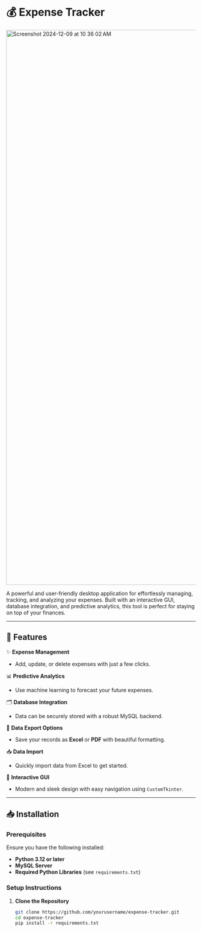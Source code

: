 # 💰 Expense Tracker
<img width="1470" alt="Screenshot 2024-12-09 at 10 36 02 AM" src="https://github.com/user-attachments/assets/757ce63b-8ade-4a63-9381-c0d98ec46349">

A powerful and user-friendly desktop application for effortlessly managing, tracking, and analyzing your expenses. Built with an interactive GUI, database integration, and predictive analytics, this tool is perfect for staying on top of your finances.

---

## 🚀 Features
✨ **Expense Management**  
- Add, update, or delete expenses with just a few clicks.  

📊 **Predictive Analytics**  
- Use machine learning to forecast your future expenses.  

🗂 **Database Integration**  
- Data can be securely stored with a robust MySQL backend.  

📁 **Data Export Options**  
- Save your records as **Excel** or **PDF** with beautiful formatting.  

📥 **Data Import**  
- Quickly import data from Excel to get started.  

🎨 **Interactive GUI**  
- Modern and sleek design with easy navigation using `CustomTkinter`.

---

## 📥 Installation

### Prerequisites
Ensure you have the following installed:
- **Python 3.12 or later**
- **MySQL Server**
- **Required Python Libraries** (see `requirements.txt`)

### Setup Instructions
1. **Clone the Repository**  
   ```bash
   git clone https://github.com/yourusername/expense-tracker.git
   cd expense-tracker
   pip install -r requirements.txt
